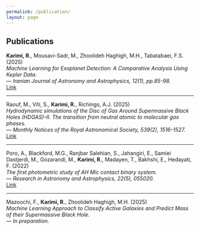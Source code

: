 ```yaml
---
permalink: /publication/
layout: page
---
```


## Publications

**Karimi, R.**, Mousavi-Sadr, M., Zhoolideh Haghigh, M.H., Tabatabaei, F.S. (2025)  
*Machine Learning for Exoplanet Detection: A Comparative Analysis Using Kepler Data.*  
— _Iranian Journal of Astronomy and Astrophysics, 12(1), pp.85-98._  
[Link](https://arxiv.org/pdf/2508.09689)

---

Raouf, M., Viti, S., **Karimi, R.**, Richings, A.J. (2025)  
*Hydrodynamic simulations of the Disc of Gas Around Supermassive Black Holes (HDGAS)–II. The transition from neutral atomic to molecular gas phases.*  
— _Monthly Notices of the Royal Astronomical Society, 539(2), 1516–1527._  
[Link](https://academic.oup.com/mnras/article/539/2/1516/8106597)

---

Poro, A., Blackford, M.G., Ranjbar Salehian, S., Jahangiri, E., Samiei Dastjerdi, M., Gozarandi, M., **Karimi, R.**, Madayen, T., Bakhshi, E., Hedayati, F. (2022)  
*The first photometric study of AH Mic contact binary system.*  
— _Research in Astronomy and Astrophysics, 22(5), 055020._  
[Link](https://www.raa-journal.org/issues/all/2022/v22n5/202203/P020220525480667107946.pdf)

---

Mazoochi, F., **Karimi, R.**, Zhoolideh Haghigh, M.H. (2025)  
*Machine Learning Approach to Classify Active Galaxies and Predict Mass of their Supermassive Black Hole.*  
— _In preparation._
